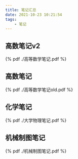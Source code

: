 ```yaml
---
title: 笔记汇总
date: 2021-10-23 10:21:54
tags: 
    - 笔记
---
```


## 高数笔记v2

{% pdf ./高等数学笔记.pdf %}

## 高数笔记

{% pdf ./高等数学笔记old.pdf %}

## 化学笔记

{% pdf ./大学物理笔记.pdf %}

## 机械制图笔记

{% pdf ./机械制图笔记.pdf %}

